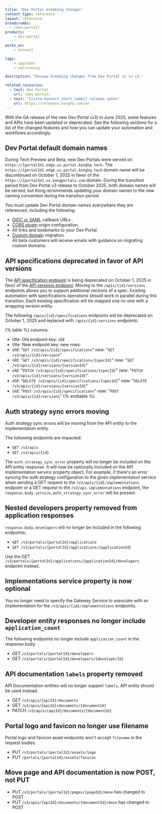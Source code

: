 ```yaml
---
title: "Dev Portal breaking changes"
content_type: reference
layout: reference
breadcrumbs:
  - /dev-portal/
products:
    - dev-portal

works_on:
    - konnect

tags:
    - upgrades
    - versioning

description: "Review breaking changes from Dev Portal v2 to v3."

related_resources:
  - text: Dev Portal
    url: /dev-portal/
  - text: "{{site.konnect_short_name}} release notes"
    url: https://releases.konghq.com/en
---
```


With the GA release of the new Dev Portal (v3) in June 2025, some features and APIs have been updated or deprecated. See the following sections for a list of the changed features and how you can update your automation and workflows accordingly.

## Dev Portal default domain names

During Tech Preview and Beta, new Dev Portals were served on `https://{portalId}.edge.us.portal.konghq.tech`. The `https://{portalId}.edge.us.portal.konghq.tech` domain name will be discontinued on October 1, 2025 in favor of the `https://{portalId}.us.kongportals.com` domain. During the transition period from Dev Portal v3 release to October 2025, both domain names will be served, but Kong recommends updating your domain names to the new naming convention during the transition period. 

You must update Dev Portal domain names everywhere they are referenced, including the following:

* [OIDC or SAML](/dev-portal/sso/) callback URLs . 
* [CORS plugin](/plugins/cors/) origin configuration.  
* All links and bookmarks to your Dev Portal.
* [Custom domain](/dev-portal/custom-domains/) migration.  
  All beta customers will receive emails with guidance on migrating custom domains. 

## API specifications deprecated in favor of API versions

The [API specification endpoint](/api/konnect/api-builder/v3/#/operations/create-api-spec) is being deprecated on October 1, 2025 in favor of the [API versions endpoint](/api/konnect/api-builder/v3/#/operations/create-api-version). 
Moving to the `/apis/{id}/versions` endpoints allows you to support additional versions of a spec. 
Existing automation with specifications operations should work in parallel during this transition. 
Each existing specification will be mapped one-to-one with a wrapping version entity.

The following `/apis/{id}/specifications` endpoints will be deprecated on October 1, 2025 and replaced with `/apis/{id}/versions` endpoints:

{% table %}
columns:
  - title: Old endpoint
    key: old
  - title: New endpoint
    key: new
rows:
  - old: "`GET /v3/apis/{id}/specifications`"
    new: "`GET /v3/apis/{id}/versions`"
  - old: "`GET /v3/apis/{id}/specifications/{specId}`"
    new: "`GET /v3/apis/{id}/versions/{versionId}`"
  - old: "`PATCH /v3/apis/{id}/specifications/{specId}`" 
    new: "`PATCH /v3/apis/{id}/versions/{versionId}`"
  - old: "`DELETE /v3/apis/{id}/specifications/{specId}`" 
    new: "`DELETE /v3/apis/{id}/versions/{versionId}`"
  - old: "`POST /v3/apis/{id}/specifications`"
    new: "`POST /v3/apis/{id}/versions`"
{% endtable %}

## Auth strategy sync errors moving

Auth strategy sync errors will be moving from the API entity to the implementation entity.

The following endpoints are impacted:

* `GET /v3/apis`  
* `GET /v3/apis/{id}`

The `auth_strategy_sync_error` property will no longer be included on the API entity response. It will now be optionally included on the API implementation service property object. For example, if there's an error syncing the auth strategy configuration to the given implementation service when sending a GET request to the `/v3/apis/{id}/implementations` endpoint or a GET request to the `/v3/api-implementations` endpoint, the `response.body.service.auth_strategy_sync_error` will be present.

## Nested developers property removed from application responses

`response.body.developers` will no longer be included in the following endpoints:

* `GET /v3/portals/{portalId}/applications`  
* `GET /v3/portals/{portalId}/applications/{applicationId}`

Use the GET `/v3/portals/{portalId}/applications/{applicationId}/developers` endpoint instead.

## Implementations service property is now optional

You no longer need to specify the Gateway Service to associate with an implementation for the `/v3/apis/{id}/implementations` endpoints.

## Developer entity responses no longer include `application_count`

The following endpoints no longer include `application_count` in the response body:

* GET `/v3/portals/{portalId}/developers`  
* GET `/v3/portals/{portalId}/developers/{developerId}`

## API documentation `labels` property removed

API Documentation entities will no longer support `labels`, API entity should be used instead.

* GET `/v3/apis/{apiId}/documents`
* GET `/v3/apis/{apiId}/documents/{documentId}`
* PATCH `/v3/apis/{apiId}/documents/{documentId}`

## Portal logo and favicon no longer use filename

Portal logo and favicon asset endpoints won't accept `filename` in the request bodies.

* PUT `/v3/portals/{portalId}/assets/logo`
* PUT `/portals/{portalId}/assets/favicon`

## Move page and API documentation is now POST, not PUT

* PUT `/v3/portals/{portalId}/pages/{pageId}/move` has changed to POST
* PUT `/v3/apis/{apiId}/documents/{documentId}/move` has changed to POST
